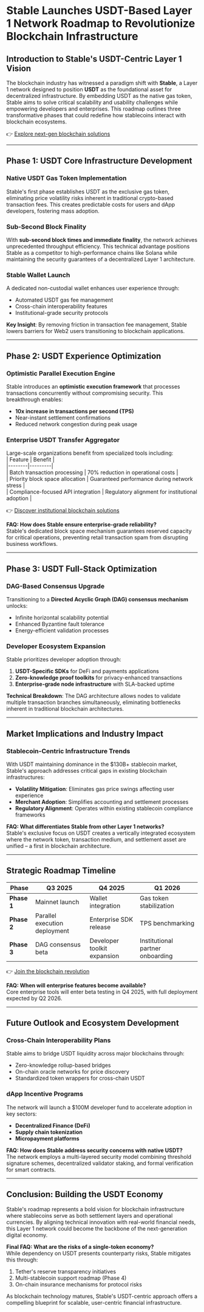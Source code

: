 # Stable Launches USDT-Based Layer 1 Network Roadmap to Revolutionize Blockchain Infrastructure  

## Introduction to Stable's USDT-Centric Layer 1 Vision  
The blockchain industry has witnessed a paradigm shift with **Stable**, a Layer 1 network designed to position **USDT** as the foundational asset for decentralized infrastructure. By embedding USDT as the native gas token, Stable aims to solve critical scalability and usability challenges while empowering developers and enterprises. This roadmap outlines three transformative phases that could redefine how stablecoins interact with blockchain ecosystems.  

👉 [Explore next-gen blockchain solutions](https://bit.ly/okx-bonus)  

---

## Phase 1: USDT Core Infrastructure Development  

### Native USDT Gas Token Implementation  
Stable's first phase establishes USDT as the exclusive gas token, eliminating price volatility risks inherent in traditional crypto-based transaction fees. This creates predictable costs for users and dApp developers, fostering mass adoption.  

### Sub-Second Block Finality  
With **sub-second block times and immediate finality**, the network achieves unprecedented throughput efficiency. This technical advantage positions Stable as a competitor to high-performance chains like Solana while maintaining the security guarantees of a decentralized Layer 1 architecture.  

### Stable Wallet Launch  
A dedicated non-custodial wallet enhances user experience through:  
- Automated USDT gas fee management  
- Cross-chain interoperability features  
- Institutional-grade security protocols  

**Key Insight**: By removing friction in transaction fee management, Stable lowers barriers for Web2 users transitioning to blockchain applications.  

---

## Phase 2: USDT Experience Optimization  

### Optimistic Parallel Execution Engine  
Stable introduces an **optimistic execution framework** that processes transactions concurrently without compromising security. This breakthrough enables:  
- **10x increase in transactions per second (TPS)**  
- Near-instant settlement confirmations  
- Reduced network congestion during peak usage  

### Enterprise USDT Transfer Aggregator  
Large-scale organizations benefit from specialized tools including:  
| Feature | Benefit |  
|--------|---------|  
| Batch transaction processing | 70% reduction in operational costs |  
| Priority block space allocation | Guaranteed performance during network stress |  
| Compliance-focused API integration | Regulatory alignment for institutional adoption |  

👉 [Discover institutional blockchain solutions](https://bit.ly/okx-bonus)  

**FAQ: How does Stable ensure enterprise-grade reliability?**  
Stable's dedicated block space mechanism guarantees reserved capacity for critical operations, preventing retail transaction spam from disrupting business workflows.  

---

## Phase 3: USDT Full-Stack Optimization  

### DAG-Based Consensus Upgrade  
Transitioning to a **Directed Acyclic Graph (DAG) consensus mechanism** unlocks:  
- Infinite horizontal scalability potential  
- Enhanced Byzantine fault tolerance  
- Energy-efficient validation processes  

### Developer Ecosystem Expansion  
Stable prioritizes developer adoption through:  
1. **USDT-Specific SDKs** for DeFi and payments applications  
2. **Zero-knowledge proof toolkits** for privacy-enhanced transactions  
3. **Enterprise-grade node infrastructure** with SLA-backed uptime  

**Technical Breakdown**: The DAG architecture allows nodes to validate multiple transaction branches simultaneously, eliminating bottlenecks inherent in traditional blockchain architectures.  

---

## Market Implications and Industry Impact  

### Stablecoin-Centric Infrastructure Trends  
With USDT maintaining dominance in the $130B+ stablecoin market, Stable's approach addresses critical gaps in existing blockchain infrastructures:  
- **Volatility Mitigation**: Eliminates gas price swings affecting user experience  
- **Merchant Adoption**: Simplifies accounting and settlement processes  
- **Regulatory Alignment**: Operates within existing stablecoin compliance frameworks  

**FAQ: What differentiates Stable from other Layer 1 networks?**  
Stable's exclusive focus on USDT creates a vertically integrated ecosystem where the network token, transaction medium, and settlement asset are unified – a first in blockchain architecture.  

---

## Strategic Roadmap Timeline  

| Phase | Q3 2025 | Q4 2025 | Q1 2026 |  
|-------|---------|---------|---------|  
| **Phase 1** | Mainnet launch | Wallet integration | Gas token stabilization |  
| **Phase 2** | Parallel execution deployment | Enterprise SDK release | TPS benchmarking |  
| **Phase 3** | DAG consensus beta | Developer toolkit expansion | Institutional partner onboarding |  

👉 [Join the blockchain revolution](https://bit.ly/okx-bonus)  

**FAQ: When will enterprise features become available?**  
Core enterprise tools will enter beta testing in Q4 2025, with full deployment expected by Q2 2026.  

---

## Future Outlook and Ecosystem Development  

### Cross-Chain Interoperability Plans  
Stable aims to bridge USDT liquidity across major blockchains through:  
- Zero-knowledge rollup-based bridges  
- On-chain oracle networks for price discovery  
- Standardized token wrappers for cross-chain USDT  

### dApp Incentive Programs  
The network will launch a $100M developer fund to accelerate adoption in key sectors:  
- **Decentralized Finance (DeFi)**  
- **Supply chain tokenization**  
- **Micropayment platforms**  

**FAQ: How does Stable address security concerns with native USDT?**  
The network employs a multi-layered security model combining threshold signature schemes, decentralized validator staking, and formal verification for smart contracts.  

---

## Conclusion: Building the USDT Economy  

Stable's roadmap represents a bold vision for blockchain infrastructure where stablecoins serve as both settlement layers and operational currencies. By aligning technical innovation with real-world financial needs, this Layer 1 network could become the backbone of the next-generation digital economy.  

**Final FAQ: What are the risks of a single-token economy?**  
While dependency on USDT presents counterparty risks, Stable mitigates this through:  
1. Tether's reserve transparency initiatives  
2. Multi-stablecoin support roadmap (Phase 4)  
3. On-chain insurance mechanisms for protocol risks  

As blockchain technology matures, Stable's USDT-centric approach offers a compelling blueprint for scalable, user-centric financial infrastructure.